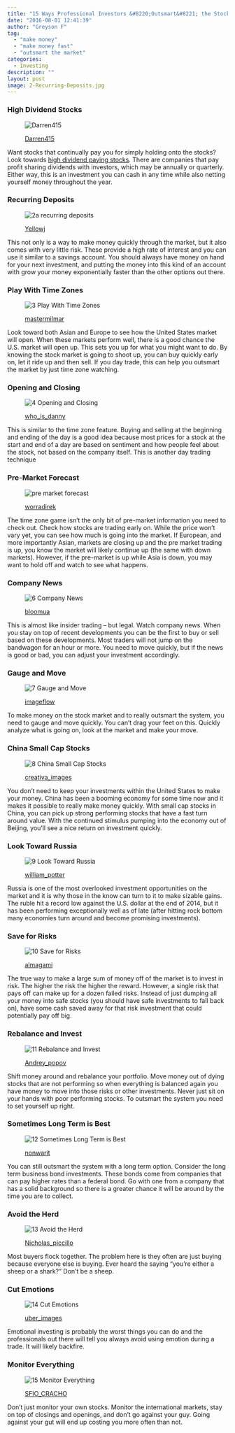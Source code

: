 ```yaml
---
title: "15 Ways Professional Investors &#8220;Outsmart&#8221; the Stock Market"
date: "2016-08-01 12:41:39"
author: "Greyson F"
tag:
  - "make money"
  - "make money fast"
  - "outsmart the market"
categories:
  - Investing
description: ""
layout: post
image: 2-Recurring-Deposits.jpg
---
```


### High Dividend Stocks

<figure aria-describedby="caption-attachment-3915" class="wp-caption alignnone" id="attachment_3915" style="width: 700px">

![Darren415](/posts/1-Dividends.jpg)<figcaption class="wp-caption-text" id="caption-attachment-3915">[Darren415](http://www.shutterstock.com/pic-422765902/stock-photo-dividends-stock-photo-high-quality.html)</figcaption></figure>

Want stocks that continually pay you for simply holding onto the stocks? Look towards [high dividend paying stocks](http://fortune.com/2015/09/02/8-ways-the-average-investor-can-make-money-in-this-wild-stock-market/). There are companies that pay profit sharing dividends with investors, which may be annually or quarterly. Either way, this is an investment you can cash in any time while also netting yourself money throughout the year.

### Recurring Deposits

<figure aria-describedby="caption-attachment-3921" class="wp-caption alignnone" id="attachment_3921" style="width: 700px">

![2a recurring deposits](/posts/2a-recurring-deposits.jpg)<figcaption class="wp-caption-text" id="caption-attachment-3921">[Yellowj](http://www.shutterstock.com/pic.mhtml?id=49505614&src=lb-47887803)</figcaption></figure>

This not only is a way to make money quickly through the market, but it also comes with very little risk. These provide a high rate of interest and you can use it similar to a savings account. You should always have money on hand for your next investment, and putting the money into this kind of an account with grow your money exponentially faster than the other options out there.

### Play With Time Zones

<figure aria-describedby="caption-attachment-3917" class="wp-caption alignnone" id="attachment_3917" style="width: 700px">

![3 Play With Time Zones](/posts/3-Play-With-Time-Zones.jpg)<figcaption class="wp-caption-text" id="caption-attachment-3917">[mastermilmar](http://www.shutterstock.com/pic-351498674/stock-photo-a-row-of-clocks-in-an-airport-with-a-variety-of-times-shown-for-major-cities.html)</figcaption></figure>

Look toward both Asian and Europe to see how the United States market will open. When these markets perform well, there is a good chance the U.S. market will open up. This sets you up for what you might want to do. By knowing the stock market is going to shoot up, you can buy quickly early on, let it ride up and then sell. If you day trade, this can help you outsmart the market by just time zone watching.

### Opening and Closing

<figure aria-describedby="caption-attachment-3918" class="wp-caption alignnone" id="attachment_3918" style="width: 700px">

![4 Opening and Closing](/posts/4-Opening-and-Closing.jpg)<figcaption class="wp-caption-text" id="caption-attachment-3918">[who_is_danny](http://www.shutterstock.com/pic-351142058/stock-photo-businessman-grabs-the-head-in-open-space-office-with-business-chart-at-the-wall.html)</figcaption></figure>

This is similar to the time zone feature. Buying and selling at the beginning and ending of the day is a good idea because most prices for a stock at the start and end of a day are based on sentiment and how people feel about the stock, not based on the company itself. This is another day trading technique

### Pre-Market Forecast

<figure aria-describedby="caption-attachment-3920" class="wp-caption alignnone" id="attachment_3920" style="width: 700px">

![pre market forecast](/posts/5a-pre-market-forecast.jpg)<figcaption class="wp-caption-text" id="caption-attachment-3920">[worradirek](http://www.shutterstock.com/pic-89303113/stock-photo-business-woman-open-hand-showing-graph-in-stock-exchange-board.html)</figcaption></figure>

The time zone game isn’t the only bit of pre-market information you need to check out. Check how stocks are trading early on. While the price won’t vary yet, you can see how much is going into the market. If European, and more importantly Asian, markets are closing up and the pre market trading is up, you know the market will likely continue up (the same with down markets). However, if the pre-market is up while Asia is down, you may want to hold off and watch to see what happens.

### Company News

<figure aria-describedby="caption-attachment-3922" class="wp-caption alignnone" id="attachment_3922" style="width: 700px">

![6 Company News](/posts/6-Company-News.jpg)<figcaption class="wp-caption-text" id="caption-attachment-3922">[bloomua](http://www.shutterstock.com/pic-84217639/stock-photo-man-hands-are-pointing-on-touch-screen-device-with-business-news.html)</figcaption></figure>

This is almost like insider trading – but legal. Watch company news. When you stay on top of recent developments you can be the first to buy or sell based on these developments. Most traders will not jump on the bandwagon for an hour or more. You need to move quickly, but if the news is good or bad, you can adjust your investment accordingly.

### Gauge and Move

<figure aria-describedby="caption-attachment-3923" class="wp-caption alignnone" id="attachment_3923" style="width: 700px">

![7 Gauge and Move](/posts/7-Gauge-and-Move.jpg)<figcaption class="wp-caption-text" id="caption-attachment-3923">[imageflow](http://www.shutterstock.com/pic-197241950/stock-photo-businessman-and-the-choice-sell-or-buy.html)</figcaption></figure>

To make money on the stock market and to really outsmart the system, you need to gauge and move quickly. You can’t drag your feet on this. Quickly analyze what is going on, look at the market and make your move.

### China Small Cap Stocks

<figure aria-describedby="caption-attachment-3924" class="wp-caption alignnone" id="attachment_3924" style="width: 700px">

![8 China Small Cap Stocks](/posts/8-China-Small-Cap-Stocks.jpg)<figcaption class="wp-caption-text" id="caption-attachment-3924">[creativa_images](http://www.shutterstock.com/pic-313852031/stock-photo-young-male-broker-looking-at-a-stock-market-of-china-with-declining-arrows.html)</figcaption></figure>

You don’t need to keep your investments within the United States to make your money. China has been a booming economy for some time now and it makes it possible to really make money quickly. With small cap stocks in China, you can pick up strong performing stocks that have a fast turn around value. With the continued stimulus pumping into the economy out of Beijing, you’ll see a nice return on investment quickly.

### Look Toward Russia

<figure aria-describedby="caption-attachment-3925" class="wp-caption alignnone" id="attachment_3925" style="width: 700px">

![9 Look Toward Russia](/posts/9-Look-Toward-Russia.jpg)<figcaption class="wp-caption-text" id="caption-attachment-3925">[william_potter](http://www.shutterstock.com/pic-362748470/stock-photo-national-flag-of-russia-with-a-large-display-of-daily-stock-market-price-and-quotations-during.html)</figcaption></figure>

Russia is one of the most overlooked investment opportunities on the market and it is why those in the know can turn to it to make sizable gains. The ruble hit a record low against the U.S. dollar at the end of 2014, but it has been performing exceptionally well as of late (after hitting rock bottom many economies turn around and become promising investments).

### Save for Risks

<figure aria-describedby="caption-attachment-3926" class="wp-caption alignnone" id="attachment_3926" style="width: 700px">

![10 Save for Risks](/posts/10-Save-for-Risks.jpg)<figcaption class="wp-caption-text" id="caption-attachment-3926">[almagami](http://www.shutterstock.com/pic-95990590/stock-photo-risk-profit-and-loss-crossword.html)</figcaption></figure>

The true way to make a large sum of money off of the market is to invest in risk. The higher the risk the higher the reward. However, a single risk that pays off can make up for a dozen failed risks. Instead of just dumping all your money into safe stocks (you should have safe investments to fall back on), have some cash saved away for that risk investment that could potentially pay off big.

### Rebalance and Invest

<figure aria-describedby="caption-attachment-3927" class="wp-caption alignnone" id="attachment_3927" style="width: 700px">

![11 Rebalance and Invest](/posts/11-Rebalance-and-Invest.jpg)<figcaption class="wp-caption-text" id="caption-attachment-3927">[Andrey_popov](http://www.shutterstock.com/pic-232326388/stock-photo-midsection-of-businessman-protecting-justice-scale-with-coins-at-table.html)</figcaption></figure>

Shift money around and rebalance your portfolio. Move money out of dying stocks that are not performing so when everything is balanced again you have money to move into those risks or other investments. Never just sit on your hands with poor performing stocks. To outsmart the system you need to set yourself up right.

### Sometimes Long Term is Best

<figure aria-describedby="caption-attachment-3928" class="wp-caption alignnone" id="attachment_3928" style="width: 700px">

![12 Sometimes Long Term is Best](/posts/12-Sometimes-Long-Term-is-Best.jpg)<figcaption class="wp-caption-text" id="caption-attachment-3928">[nonwarit](http://www.shutterstock.com/pic-334223177/stock-photo-businessman-analyzing-investment-charts-accounting.html)</figcaption></figure>

You can still outsmart the system with a long term option. Consider the long term business bond investments. These bonds come from companies that can pay higher rates than a federal bond. Go with one from a company that has a solid background so there is a greater chance it will be around by the time you are to collect.

### Avoid the Herd

<figure aria-describedby="caption-attachment-3929" class="wp-caption alignnone" id="attachment_3929" style="width: 700px">

![13 Avoid the Herd](/posts/13-Avoid-the-Herd.jpg)<figcaption class="wp-caption-text" id="caption-attachment-3929">[Nicholas_piccillo](http://www.shutterstock.com/pic-24843448/stock-photo-breaking-away-from-the-pack-vector-silhouettes-of-runners-raster-version.html)</figcaption></figure>

Most buyers flock together. The problem here is they often are just buying because everyone else is buying. Ever heard the saying “you’re either a sheep or a shark?” Don’t be a sheep.

### Cut Emotions

<figure aria-describedby="caption-attachment-3930" class="wp-caption alignnone" id="attachment_3930" style="width: 700px">

![14 Cut Emotions](/posts/14-Cut-Emotions.jpg)<figcaption class="wp-caption-text" id="caption-attachment-3930">[uber_images](http://www.shutterstock.com/pic-339364181/stock-photo-serious-business-man-working-on-documents-looking-concentrated-with-briefcase-and-phone-on-the-table.html)</figcaption></figure>

Emotional investing is probably the worst things you can do and the professionals out there will tell you always avoid using emotion during a trade. It will likely backfire.

### Monitor Everything

<figure aria-describedby="caption-attachment-3931" class="wp-caption alignnone" id="attachment_3931" style="width: 700px">

![15 Monitor Everything](/posts/15-Monitor-Everything.jpg)<figcaption class="wp-caption-text" id="caption-attachment-3931">[SFIO_CRACHO](http://www.shutterstock.com/pic-397577515/stock-photo-closeup-photo-of-stylish-bearded-banker-wearing-glasses-and-looking-city-double-exposure.html)</figcaption></figure>

Don’t just monitor your own stocks. Monitor the international markets, stay on top of closings and openings, and don’t go against your guy. Going against your gut will end up costing you more often than not.
